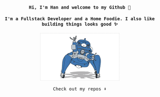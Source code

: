 <h4 align="center"><samp> Hi, I'm Han and  welcome to my Github 👋 </samp></h4>
<h4 align="center"><samp>I'm a Fullstack Developer and a Home Foodie. I also like building things looks good ✨</samp></h4>

<!--
**ashhher/ashhher** is a ✨ _special_ ✨ repository because its `README.md` (this file) appears on your GitHub profile.

Here are some ideas to get you started:


- 🔭 I’m currently working on ...
- 🌱 I’m currently learning ...
- 👯 I’m looking to collaborate on ...
- 🤔 I’m looking for help with ...
- 💬 Ask me about ...
- 📫 How to reach me: ...
- 😄 Pronouns: ...
- ⚡ Fun fact: ...
-->

<p align="center">
  <img width="250" src="./gits.gif">
</p>

<p align="center"><samp>
Check out my repos ⬇️  
  </samp>
</p>

